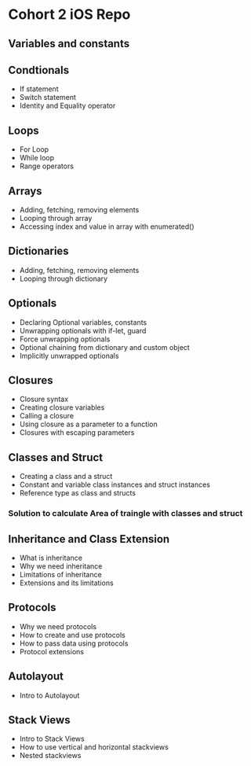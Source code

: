 # Cohort 2 iOS Repo
 
## Variables and constants

## Condtionals 
  - If statement
  - Switch statement
  - Identity and Equality operator

## Loops
  - For Loop
  - While loop
  - Range operators

## Arrays
  - Adding, fetching, removing elements
  - Looping through array
  - Accessing index and value in array with enumerated()

## Dictionaries
  - Adding, fetching, removing elements
  - Looping through dictionary

## Optionals
  - Declaring Optional variables, constants
  - Unwrapping optionals with if-let, guard
  - Force unwrapping optionals
  - Optional chaining from dictionary and custom object
  - Implicitly unwrapped optionals

## Closures
  - Closure syntax
  - Creating closure variables
  - Calling a closure
  - Using closure as a parameter to a function
  - Closures with escaping parameters

## Classes and Struct
  - Creating a class and a struct
  - Constant and variable class instances and struct instances 
  - Reference type as class and structs
 
### Solution to calculate Area of traingle with classes and struct

## Inheritance and Class Extension
  - What is inheritance
  - Why we need inheritance
  - Limitations of inheritance
  - Extensions and its limitations

## Protocols
  - Why we need protocols
  - How to create and use protocols
  - How to pass data using protocols
  - Protocol extensions

## Autolayout
  - Intro to Autolayout
 
## Stack Views
  - Intro to Stack Views
  - How to use vertical and horizontal stackviews
  - Nested stackviews
 
